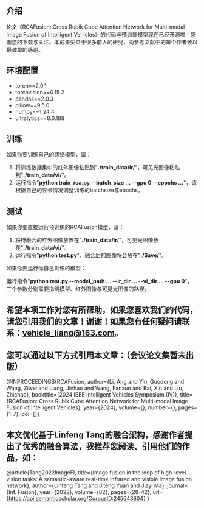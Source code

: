
## 介绍

论文《RCAFusion: Cross Rubik Cube Attention Network for Multi-modal Image Fusion of Intelligent Vehicles》的代码与预训练模型现在已经开源啦！感谢您的下载与关注。本成果受益于很多前人的研究，向参考文献中的每个作者致以最诚挚的感谢。

## 环境配置

 - torch==2.0.1
 - torchvision==0.15.2
 - pandas==2.0.3
 - pillow==9.5.0
 - numpy==1.24.4
 - ultralytics==8.0.188
 
## 训练

如果你要训练自己的网络模型，请：

1. 将训练数据集中的红外图像粘贴到"**./train_data/ir/**"，可见光图像粘贴到"**./train_data/vi/**"。
2. 运行指令"**python train_rca.py --batch_size ... --gpu 0 --epochs ...**"，请根据自己的显卡情况调整训练的batchsize与epochs。

## 测试

如果你要直接运行预训练的RCAFusion模型，请：

1. 将待融合的红外图像放置在"**./train_data/ir/**"，可见光图像放在"**./train_data/vi/**"。
2. 运行指令"**python test.py**"，融合后的图像将会放在"**./Save/**"。


如果你要运行你自己训练的模型：

运行指令"**python test.py --model_path ... --ir_dir ... --vi_dir ... --gpu 0**"，三个参数分别需要指明模型、红外图像与可见光图像的路径。

## 希望本项工作对您有所帮助，如果您喜欢我们的代码，请您引用我们的文章！谢谢！如果您有任何疑问请联系：vehicle_liang@163.com。

## 您可以通过以下方式引用本文章：（会议论文集暂未出版）
@INPROCEEDINGS{RCAFusion,
  author={Li, Ang and Yin, Guodong and Wang, Ziwei and Liang, Jinhao and Wang, Fanxun and Bai, Xin and Liu, Zhichao},
  booktitle={2024 IEEE Intelligent Vehicles Symposium (IV)}, 
  title={RCAFusion: Cross Rubik Cube Attention Network for Multi-modal Image Fusion of Intelligent Vehicles}, 
  year={2024},
  volume={},
  number={},
  pages={1-7},
  doi={}}

## 本文优化基于Linfeng Tang的融合架构，感谢作者提出了优秀的融合算法，我推荐您阅读、引用他们的作品，如：
@article{Tang2022ImageFI,
  title={Image fusion in the loop of high-level vision tasks: A semantic-aware real-time infrared and visible image fusion network},
  author={Linfeng Tang and Jiteng Yuan and Jiayi Ma},
  journal={Inf. Fusion},
  year={2022},
  volume={82},
  pages={28-42},
  url={https://api.semanticscholar.org/CorpusID:245643604}
}
